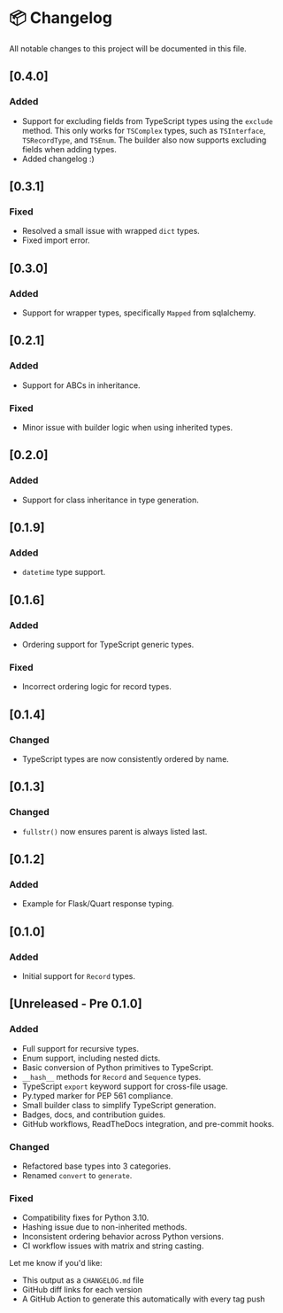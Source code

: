 # 📦 Changelog

All notable changes to this project will be documented in this file.


## [0.4.0] 

### Added

- Support for excluding fields from TypeScript types using the `exclude` method. This only works for `TSComplex` types, such as `TSInterface`, `TSRecordType`, and `TSEnum`. The builder also now supports excluding fields when adding types.
- Added changelog :)

## [0.3.1] 

### Fixed

- Resolved a small issue with wrapped `dict` types.
- Fixed import error.

## [0.3.0] 

### Added

- Support for wrapper types, specifically `Mapped` from sqlalchemy.

## [0.2.1] 

### Added

- Support for ABCs in inheritance.

### Fixed

- Minor issue with builder logic when using inherited types.

## [0.2.0] 

### Added

- Support for class inheritance in type generation.

## [0.1.9] 

### Added

- `datetime` type support.

## [0.1.6] 

### Added

- Ordering support for TypeScript generic types.

### Fixed

- Incorrect ordering logic for record types.

## [0.1.4] 

### Changed

- TypeScript types are now consistently ordered by name.

## [0.1.3] 

### Changed

- `fullstr()` now ensures parent is always listed last.

## [0.1.2] 

### Added

- Example for Flask/Quart response typing.

## [0.1.0] 

### Added

- Initial support for `Record` types.

## [Unreleased - Pre 0.1.0]

### Added

- Full support for recursive types.
- Enum support, including nested dicts.
- Basic conversion of Python primitives to TypeScript.
- `__hash__` methods for `Record` and `Sequence` types.
- TypeScript `export` keyword support for cross-file usage.
- Py.typed marker for PEP 561 compliance.
- Small builder class to simplify TypeScript generation.
- Badges, docs, and contribution guides.
- GitHub workflows, ReadTheDocs integration, and pre-commit hooks.

### Changed

- Refactored base types into 3 categories.
- Renamed `convert` to `generate`.

### Fixed

- Compatibility fixes for Python 3.10.
- Hashing issue due to non-inherited methods.
- Inconsistent ordering behavior across Python versions.
- CI workflow issues with matrix and string casting.

Let me know if you'd like:

- This output as a `CHANGELOG.md` file
- GitHub diff links for each version
- A GitHub Action to generate this automatically with every tag push
